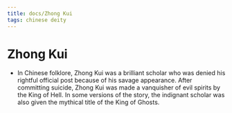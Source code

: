 ```yaml
---
title: docs/Zhong Kui
tags: chinese deity
---
```


# Zhong Kui 
- In Chinese folklore, Zhong Kui was a brilliant scholar who was denied his rightful official post because of his savage appearance. After committing suicide, Zhong Kui was made a vanquisher of evil spirits by the King of Hell. In some versions of the story, the indignant scholar was also given the mythical title of the King of Ghosts.